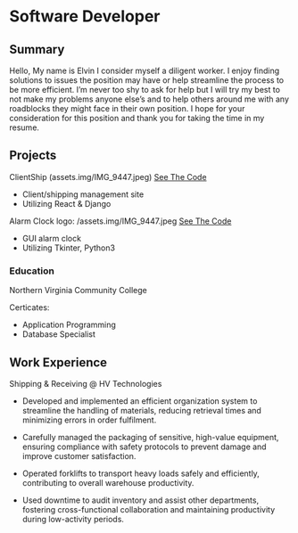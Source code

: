 # Software Developer

## Summary
Hello,
My name is Elvin I consider myself a diligent worker. I enjoy finding solutions to issues the position may
have or help streamline the process to be more efficient. I’m never too shy to ask for help but I will try
my best to not make my problems anyone else’s and to help others around me with any roadblocks they
might face in their own position. I hope for your consideration for this position and thank you for taking
the time in my resume.


## Projects 
ClientShip (assets.img/IMG_9447.jpeg)
[See The Code](https://github.com/El-Bean01/Clientship)
- Client/shipping management site
- Utilizing React & Django


Alarm Clock logo: /assets.img/IMG_9447.jpeg
[See The Code](https://github.com/El-Bean01/tkinter-alarm.git)
- GUI alarm clock
- Utilizing Tkinter, Python3


### Education
Northern Virginia 
Community College

Certicates:
- Application Programming 
- Database Specialist



## Work Experience 
Shipping & Receiving @ HV Technologies

- Developed and implemented an efficient organization system to streamline the handling of materials,
reducing retrieval times and minimizing errors in order fulfilment.

- Carefully managed the packaging of sensitive, high-value equipment, ensuring compliance with safety
protocols to prevent damage and improve customer satisfaction.

- Operated forklifts to transport heavy loads safely and efficiently, contributing to overall warehouse
productivity.

- Used downtime to audit inventory and assist other departments, fostering cross-functional collaboration
and maintaining productivity during low-activity periods.
